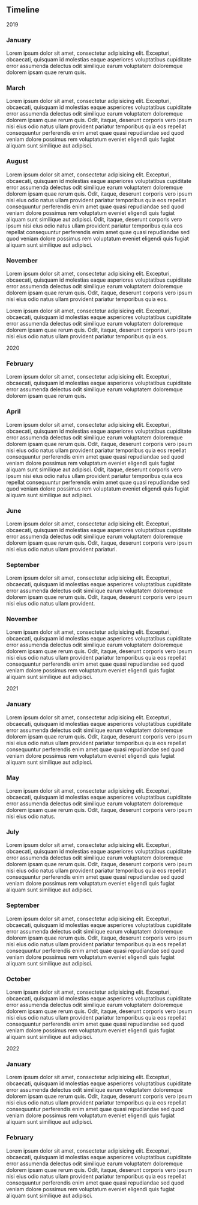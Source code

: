 <div class="timeline-background">
	<div class="timeline-container">
		<div class="row justify-content-center">
			<div class="col">
				<h2>Timeline</h2>
			</div> <!-- /.col -->
			<div class="col-12">
                <div class="timeline timeline-line-solid js-timeline"> 
                    <span class="timeline-label js-divider">
                        <span class="label">2019</span> 
                    </span>
                    <div class="timeline-item js-block">
                        <div class="timeline-point js-dots"></div>
                        <div class="timeline-event js-content">
                            <h3>January</h3>
                            <p>Lorem ipsum dolor sit amet, consectetur adipisicing elit. Excepturi, obcaecati, quisquam id molestias eaque asperiores voluptatibus cupiditate error assumenda delectus odit similique earum voluptatem doloremque dolorem ipsam quae rerum quis. </p>
                        </div>
                    </div>
                    <div class="timeline-item js-block">
                        <div class="timeline-point js-dots"></div>
                        <div class="timeline-event js-content">
                            <h3>March</h3>
                            <p>Lorem ipsum dolor sit amet, consectetur adipisicing elit. Excepturi, obcaecati, quisquam id molestias eaque asperiores voluptatibus cupiditate error assumenda delectus odit similique earum voluptatem doloremque dolorem ipsam quae rerum quis. Odit, itaque, deserunt corporis vero ipsum nisi eius odio natus ullam provident pariatur temporibus quia eos repellat consequuntur perferendis enim amet quae quasi repudiandae sed quod veniam dolore possimus rem voluptatum eveniet eligendi quis fugiat aliquam sunt similique aut adipisci.</p>
                        </div>
                    </div>
                    <div class="timeline-item js-block">
                        <div class="timeline-point js-dots"></div>
                        <div class="timeline-event js-content">
                            <h3>August</h3>
                            <p>Lorem ipsum dolor sit amet, consectetur adipisicing elit. Excepturi, obcaecati, quisquam id molestias eaque asperiores voluptatibus cupiditate error assumenda delectus odit similique earum voluptatem doloremque dolorem ipsam quae rerum quis. Odit, itaque, deserunt corporis vero ipsum nisi eius odio natus ullam provident pariatur temporibus quia eos repellat consequuntur perferendis enim amet quae quasi repudiandae sed quod veniam dolore possimus rem voluptatum eveniet eligendi quis fugiat aliquam sunt similique aut adipisci. Odit, itaque, deserunt corporis vero ipsum nisi eius odio natus ullam provident pariatur temporibus quia eos repellat consequuntur perferendis enim amet quae quasi repudiandae sed quod veniam dolore possimus rem voluptatum eveniet eligendi quis fugiat aliquam sunt similique aut adipisci.</p>
                        </div>
                    </div>
                    <div class="timeline-item js-block">
                        <div class="timeline-point js-dots"></div>
                        <div class="timeline-event js-content">
                            <h3>November</h3>
                            <p>Lorem ipsum dolor sit amet, consectetur adipisicing elit. Excepturi, obcaecati, quisquam id molestias eaque asperiores voluptatibus cupiditate error assumenda delectus odit similique earum voluptatem doloremque dolorem ipsam quae rerum quis. Odit, itaque, deserunt corporis vero ipsum nisi eius odio natus ullam provident pariatur temporibus quia eos.</p>
                            <p>Lorem ipsum dolor sit amet, consectetur adipisicing elit. Excepturi, obcaecati, quisquam id molestias eaque asperiores voluptatibus cupiditate error assumenda delectus odit similique earum voluptatem doloremque dolorem ipsam quae rerum quis. Odit, itaque, deserunt corporis vero ipsum nisi eius odio natus ullam provident pariatur temporibus quia eos.</p>
                        </div>
                    </div>
                    <span class="timeline-label js-divider">
                        <span class="label">2020</span>
                    </span>
                    <div class="timeline-item js-block">
                        <div class="timeline-point js-dots"></div>
                        <div class="timeline-event js-content">
                            <h3>February</h3>
                            <p>Lorem ipsum dolor sit amet, consectetur adipisicing elit. Excepturi, obcaecati, quisquam id molestias eaque asperiores voluptatibus cupiditate error assumenda delectus odit similique earum voluptatem doloremque dolorem ipsam quae rerum quis.</p>
                        </div>
                    </div>
                    <div class="timeline-item js-block">
                        <div class="timeline-point js-dots"></div>
                        <div class="timeline-event js-content">
                            <h3>April</h3>
                            <p>Lorem ipsum dolor sit amet, consectetur adipisicing elit. Excepturi, obcaecati, quisquam id molestias eaque asperiores voluptatibus cupiditate error assumenda delectus odit similique earum voluptatem doloremque dolorem ipsam quae rerum quis. Odit, itaque, deserunt corporis vero ipsum nisi eius odio natus ullam provident pariatur temporibus quia eos repellat consequuntur perferendis enim amet quae quasi repudiandae sed quod veniam dolore possimus rem voluptatum eveniet eligendi quis fugiat aliquam sunt similique aut adipisci. Odit, itaque, deserunt corporis vero ipsum nisi eius odio natus ullam provident pariatur temporibus quia eos repellat consequuntur perferendis enim amet quae quasi repudiandae sed quod veniam dolore possimus rem voluptatum eveniet eligendi quis fugiat aliquam sunt similique aut adipisci.</p>
                        </div>
                    </div>
                    <div class="timeline-item js-block">
                        <div class="timeline-point js-dots"></div>
                        <div class="timeline-event js-content">
                            <h3>June</h3>
                            <p>Lorem ipsum dolor sit amet, consectetur adipisicing elit. Excepturi, obcaecati, quisquam id molestias eaque asperiores voluptatibus cupiditate error assumenda delectus odit similique earum voluptatem doloremque dolorem ipsam quae rerum quis. Odit, itaque, deserunt corporis vero ipsum nisi eius odio natus ullam provident pariaturi.</p>
                        </div>
                    </div>
                    <div class="timeline-item js-block">
                        <div class="timeline-point js-dots"></div>
                        <div class="timeline-event js-content">
                            <h3>September</h3>
                            <p>Lorem ipsum dolor sit amet, consectetur adipisicing elit. Excepturi, obcaecati, quisquam id molestias eaque asperiores voluptatibus cupiditate error assumenda delectus odit similique earum voluptatem doloremque dolorem ipsam quae rerum quis. Odit, itaque, deserunt corporis vero ipsum nisi eius odio natus ullam provident.</p>
                        </div>
                    </div>
                    <div class="timeline-item need-extra-mt js-block">
                        <div class="timeline-point js-dots"></div>
                        <div class="timeline-event js-content">
                            <h3>November</h3>
                            <p>Lorem ipsum dolor sit amet, consectetur adipisicing elit. Excepturi, obcaecati, quisquam id molestias eaque asperiores voluptatibus cupiditate error assumenda delectus odit similique earum voluptatem doloremque dolorem ipsam quae rerum quis. Odit, itaque, deserunt corporis vero ipsum nisi eius odio natus ullam provident pariatur temporibus quia eos repellat consequuntur perferendis enim amet quae quasi repudiandae sed quod veniam dolore possimus rem voluptatum eveniet eligendi quis fugiat aliquam sunt similique aut adipisci.</p>
                        </div>
                    </div>
                    <span class="timeline-label js-divider">
                        <span class="label">2021</span> 
                    </span>
                    <div class="timeline-item js-block">
                        <div class="timeline-point js-dots"></div>
                        <div class="timeline-event js-content">
                            <h3>January</h3>
                            <p>Lorem ipsum dolor sit amet, consectetur adipisicing elit. Excepturi, obcaecati, quisquam id molestias eaque asperiores voluptatibus cupiditate error assumenda delectus odit similique earum voluptatem doloremque dolorem ipsam quae rerum quis. Odit, itaque, deserunt corporis vero ipsum nisi eius odio natus ullam provident pariatur temporibus quia eos repellat consequuntur perferendis enim amet quae quasi repudiandae sed quod veniam dolore possimus rem voluptatum eveniet eligendi quis fugiat aliquam sunt similique aut adipisci.</p>
                        </div>
                    </div>
                    <div class="timeline-item js-block">
                        <div class="timeline-point js-dots"></div>
                        <div class="timeline-event js-content">
                            <h3>May</h3>
                            <p>Lorem ipsum dolor sit amet, consectetur adipisicing elit. Excepturi, obcaecati, quisquam id molestias eaque asperiores voluptatibus cupiditate error assumenda delectus odit similique earum voluptatem doloremque dolorem ipsam quae rerum quis. Odit, itaque, deserunt corporis vero ipsum nisi eius odio natus.</p>
                        </div>
                    </div>
                    <div class="timeline-item js-block">
                        <div class="timeline-point js-dots"></div>
                        <div class="timeline-event js-content">
                            <h3>July</h3>
                            <p>Lorem ipsum dolor sit amet, consectetur adipisicing elit. Excepturi, obcaecati, quisquam id molestias eaque asperiores voluptatibus cupiditate error assumenda delectus odit similique earum voluptatem doloremque dolorem ipsam quae rerum quis. Odit, itaque, deserunt corporis vero ipsum nisi eius odio natus ullam provident pariatur temporibus quia eos repellat consequuntur perferendis enim amet quae quasi repudiandae sed quod veniam dolore possimus rem voluptatum eveniet eligendi quis fugiat aliquam sunt similique aut adipisci.</p>
                        </div>
                    </div>
                    <div class="timeline-item need-extra-mt js-block">
                        <div class="timeline-point js-dots"></div>
                        <div class="timeline-event js-content">
                            <h3>September</h3>
                            <p>Lorem ipsum dolor sit amet, consectetur adipisicing elit. Excepturi, obcaecati, quisquam id molestias eaque asperiores voluptatibus cupiditate error assumenda delectus odit similique earum voluptatem doloremque dolorem ipsam quae rerum quis. Odit, itaque, deserunt corporis vero ipsum nisi eius odio natus ullam provident pariatur temporibus quia eos repellat consequuntur perferendis enim amet quae quasi repudiandae sed quod veniam dolore possimus rem voluptatum eveniet eligendi quis fugiat aliquam sunt similique aut adipisci.</p>
                        </div>
                    </div>
                    <div class="timeline-item js-block">
                        <div class="timeline-point js-dots"></div>
                        <div class="timeline-event js-content">
                            <h3>October</h3>
                            <p>Lorem ipsum dolor sit amet, consectetur adipisicing elit. Excepturi, obcaecati, quisquam id molestias eaque asperiores voluptatibus cupiditate error assumenda delectus odit similique earum voluptatem doloremque dolorem ipsam quae rerum quis. Odit, itaque, deserunt corporis vero ipsum nisi eius odio natus ullam provident pariatur temporibus quia eos repellat consequuntur perferendis enim amet quae quasi repudiandae sed quod veniam dolore possimus rem voluptatum eveniet eligendi quis fugiat aliquam sunt similique aut adipisci.</p>
                        </div>
                    </div>
                    <span class="timeline-label js-divider">
                        <span class="label">2022</span>
                    </span>
                    <div class="timeline-item js-block">
                        <div class="timeline-point js-dots"></div>
                        <div class="timeline-event js-content">
                            <h3>January</h3>
                            <p>Lorem ipsum dolor sit amet, consectetur adipisicing elit. Excepturi, obcaecati, quisquam id molestias eaque asperiores voluptatibus cupiditate error assumenda delectus odit similique earum voluptatem doloremque dolorem ipsam quae rerum quis. Odit, itaque, deserunt corporis vero ipsum nisi eius odio natus ullam provident pariatur temporibus quia eos repellat consequuntur perferendis enim amet quae quasi repudiandae sed quod veniam dolore possimus rem voluptatum eveniet eligendi quis fugiat aliquam sunt similique aut adipisci.</p>
                        </div>
                    </div>
                    <div class="timeline-item js-block">
                        <div class="timeline-point js-dots"></div>
                        <div class="timeline-event js-content">
                            <h3>February</h3>
                            <p>Lorem ipsum dolor sit amet, consectetur adipisicing elit. Excepturi, obcaecati, quisquam id molestias eaque asperiores voluptatibus cupiditate error assumenda delectus odit similique earum voluptatem doloremque dolorem ipsam quae rerum quis. Odit, itaque, deserunt corporis vero ipsum nisi eius odio natus ullam provident pariatur temporibus quia eos repellat consequuntur perferendis enim amet quae quasi repudiandae sed quod veniam dolore possimus rem voluptatum eveniet eligendi quis fugiat aliquam sunt similique aut adipisci.</p>
                        </div>
                    </div>
                </div>
			</div> <!-- /.col -->
		</div> <!-- /.row -->
	</div> <!-- /.container -->	
</div> <!-- /.lightgray-row -->